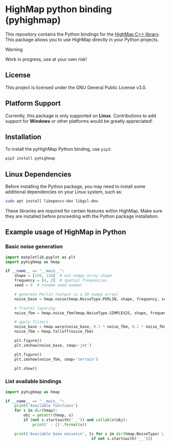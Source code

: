 # HighMap python binding (pyhighmap)

This repository contains the Python bindings for the [HighMap C++
library](https://github.com/otto-link/HighMap). This package allows
you to use HighMap directly in your Python projects.

>[!WARNING] 
> Work in progress, use at your own risk!

## License

This project is licensed under the GNU General Public License v3.0.

## Platform Support

Currently, this package is only supported on **Linux**. Contributions
to add support for **Windows** or other platforms would be greatly
appreciated!

## Installation

To install the pyHighMap Python binding, use `pip3`:

```bash
pip3 install pyhighmap
```

## Linux Dependencies

Before installing the Python package, you may need to install some
additional dependencies on your Linux system, such as:

```bash
sudo apt install libopencv-dev libgsl-dev
```

These libraries are required for certain features within HighMap. Make
sure they are installed before proceeding with the Python package
installation.

## Example usage of HighMap in Python

### Basic noise generation

```python
import matplotlib.pyplot as plt
import pyhighmap as hmap

if __name__ == "__main__":
    shape = [256, 128]  # out numpy array shape
    frequency = [4, 2]  # spatial frequencies
    seed = 0  # random seed number

    # generate Perlin (output is a 2D numpy array)
    noise_base = hmap.noise(hmap.NoiseType.PERLIN, shape, frequency, seed)

    # fractal layering
    noise_fbm = hmap.noise_fbm(hmap.NoiseType.SIMPLEX2S, shape, frequency, seed)

    # apply filters
    noise_base = hmap.warp(noise_base, 0.1 * noise_fbm, 0.1 * noise_fbm)
    noise_fbm = hmap.falloff(noise_fbm)

    plt.figure()
    plt.imshow(noise_base, cmap='jet')

    plt.figure()
    plt.imshow(noise_fbm, cmap='terrain')

    plt.show()
```

### List available bindings

```python
import pyhighmap as hmap

if __name__ == "__main__":
    print('Available functions')
    for s in dir(hmap):
        obj = getattr(hmap, s)
        if (not s.startswith('__')) and callable(obj):
            print(' - {}'.format(s))

    print('Available base noises\n', [s for s in dir(hmap.NoiseType) \
                                      if not s.startswith('__')])
```
